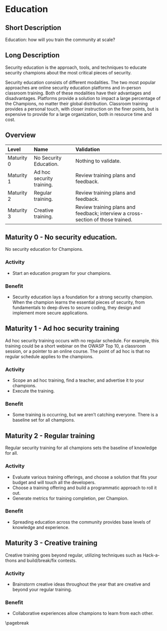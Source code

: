 # Education

## Short Description
Education: how will you train the community at scale?

## Long Description
Security education is the approach, tools, and techniques to educate security champions about the most critical pieces of security.

Security education consists of different modalities. The two most popular approaches are online security education platforms and in-person classroom training. Both of these modalities have their advantages and disadvantages. Platforms provide a solution to impact a large percentage of the Champions, no matter their global distribution. Classroom training provides a personal touch, with closer instruction on the finer points, but is expensive to provide for a large organization, both in resource time and cost.

## Overview

| Level | Name | Validation |
|:---|:---|:---|
| Maturity 0 | No Security Education. | Nothing to validate.
| Maturity 1 | Ad hoc security training. | Review training plans and feedback.
| Maturity 2 | Regular training. | Review training plans and feedback.
| Maturity 3 | Creative training. | Review training plans and feedback; interview a cross-section of those trained.

## Maturity 0 - No security education.
No security education for Champions.

### Activity
* Start an education program for your champions.
  
### Benefit
* Security education lays a foundation for a strong security champion. When the champion learns the essential pieces of security, from fundamentals to deep dives to secure coding, they design and implement more secure applications.

## Maturity 1 - Ad hoc security training
Ad hoc security training occurs with no regular schedule. For example, this training could be a short webinar on the OWASP Top 10, a classroom session, or a pointer to an online course. The point of ad hoc is that no regular schedule applies to the champions.

### Activity
* Scope an ad hoc training, find a teacher, and advertise it to your champions.
* Execute the training. 

### Benefit
* Some training is occurring, but we aren’t catching everyone. There is a baseline set for all champions.

## Maturity 2 - Regular training
Regular security training for all champions sets the baseline of knowledge for all.

### Activity
* Evaluate various training offerings, and choose a solution that fits your budget and will touch all the developers.
* Choose a training offering and build a programmatic approach to roll it out.
* Generate metrics for training completion, per Champion.

### Benefit
* Spreading education across the community provides base levels of knowledge and experience.

## Maturity 3 - Creative training
Creative training goes beyond regular, utilizing techniques such as Hack-a-thons and build/break/fix contests.

### Activity
* Brainstorm creative ideas throughout the year that are creative and beyond your regular training.

### Benefit
* Collaborative experiences allow champions to learn from each other.

\pagebreak
